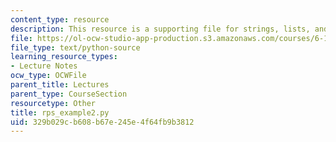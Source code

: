 ```yaml
---
content_type: resource
description: This resource is a supporting file for strings, lists, and list comprehensions.
file: https://ol-ocw-studio-app-production.s3.amazonaws.com/courses/6-189-a-gentle-introduction-to-programming-using-python-january-iap-2011/329b029cb608b67e245e4f64fb9b3812_rps_example2.py
file_type: text/python-source
learning_resource_types:
- Lecture Notes
ocw_type: OCWFile
parent_title: Lectures
parent_type: CourseSection
resourcetype: Other
title: rps_example2.py
uid: 329b029c-b608-b67e-245e-4f64fb9b3812
---
```

